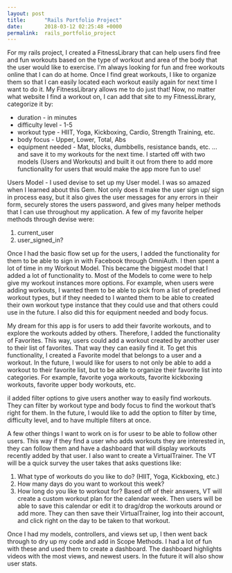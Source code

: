 ```yaml
---
layout: post
title:      "Rails Portfolio Project"
date:       2018-03-12 02:25:48 +0000
permalink:  rails_portfolio_project
---
```



For my rails project, I created a FitnessLibrary that can help users find free and fun workouts based on the type of workout and area of the body that the user would like to exercise.  I'm always looking for fun and free workouts online that I can do at home.  Once I find great workouts, I like to organize them so that I can easily located each workout easily again for next time I want to do it.  My FitnessLibrary allows me to do just that!  Now, no matter what website I find a workout on, I can add that site to my FitnessLibrary, categorize it by:
* duration - in minutes
* difficulty level - 1-5
* workout type - HIIT, Yoga, Kickboxing, Cardio, Strength Training, etc. 
* body focus - Upper, Lower, Total, Abs
* equipment needed - Mat, blocks, dumbbells, resistance bands, etc.
... and save it to my workouts for the next time.   I started off with two models (Users and Workouts) and built it out from there to add more functionality for users that would make the app more fun to use!

Users Model - I used devise to set up my User model.  I was so amazed when I learned about this Gem.  Not only does it make the user sign up/ sign in process easy, but it also gives the user messages for any errors in their form,  securely stores the users password, and gives many helper methods that I can use throughout my application.  A few of my favorite helper methods through devise were:
1. current_user
2. user_signed_in?

Once I had the basic flow set up for the users, I added the functionality for them to be able to sign in with Facebook through OmniAuth.  I then spent a lot of time in my Workout Model.  This became the biggest model that I added a lot of functionality to.  Most of the Models to come were to help give my workout instances more options.  For example,  when users were adding workouts, I wanted them to be able to pick from a list of predefined workout types, but if they needed to I wanted them to be able to created their own workout type instance that they could use and that others could use in the future.  I also did this for equipment needed and body focus. 

My dream for this app is for users to add their favorite workouts, and to explore the workouts added by others. Therefore, I added the functionality of Favorites.  This way, users could add a workout created by another user to their list of favorites.  That way they can easily find it.  To get this functionality, I created a Favorite model that belongs to a user and a workout.  In the future, I would like for users to not only be able to add a workout to their favorite list, but to be able to organize their favorite list into categories. For example, favorite yoga workouts, favorite kickboxing workouts, favorite upper body workouts, etc.

iI added filter options to give users another way to easily find workouts.  They can filter by workout type and body focus to find the workout that’s right for them. In the future, I would like to add the option to filter by time, difficulty level, and to have multiple filters at once. 

A few other things I want to work on is for usesr to be able to follow other users.  This way if they find a user who adds workouts they are interested in, they can follow them and have a dashboard that will display workouts recently added by that user.  I also want to create a VirtualTrainer.  The VT will be a quick survey the user takes that asks questions like:
1. What type of workouts do you like to do? (HIIT,  Yoga, Kickboxing, etc.)
2. How many days do you want to workout this week?
3. How long do you like to workout for?
Based off of their answers, VT will create a custom workout plan for the calendar week. Then users will be able to save this calendar or edit it to drag/drop the workouts around or add more.  They can then save their VirtualTrainer, log into their account, and click right on the day to be taken to that workout. 

Once I had my models, controllers, and views set up, I then went back through to dry up my code and add in Scope Methods.  I had a lot of fun with these and used them to create a dashboard.  The dashboard highlights videos with the most views, and newest users.  In the future it will also show user stats.  
